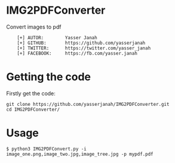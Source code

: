 # IMG2PDFConverter
Convert images to pdf

```
    [+] AUTOR:        Yasser Janah
    [+] GITHUB:       https://github.com/yasserjanah
    [+] TWITTER:      https://twitter.com/yasser_janah
    [+] FACEBOOK:     https://fb.com/yasser.janah
```
# Getting the code

Firstly get the code:
```
git clone https://github.com/yasserjanah/IMG2PDFConverter.git
cd IMG2PDFConverter/
```
# Usage

```
$ python3 IMG2PDFConvert.py -i image_one.png,image_two.jpg,image_tree.jpg -p mypdf.pdf
```
